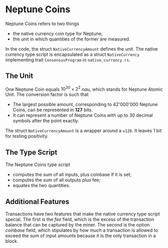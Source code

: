 # Neptune Coins

Neptune Coins refers to two things
 - the native currency coin type for Neptune;
 - the unit in which quantities of the former are measured.

In the code, the struct `NativeCurrencyAmount` defines the unit. The native currency type script is encapsulated as a struct `NativeCurrency` implementing trait `ConsensusProgram` in `native_currency.rs`.

## The Unit

One Neptune Coin equals $10^{30} \times 2^2$ *nau*, which stands for Neptune Atomic Unit. The conversion factor is such that
 - The largest possible amount, corresponding to 42'000'000 Neptune Coins, can be represented in **127** bits.
 - It can represent a number of Neptune Coins with up to 30 decimal symbols after the point exactly.

The struct `NativeCurrencyAmount` is a wrapper around a `u128`. It leaves 1 bit for testing positivity.

## The Type Script

The Neptune Coins type script
 - computes the sum of all inputs, plus coinbase if it is set;
 - computes the sum of all outputs plus fee;
 - equates the two quantities.

## Additional Features

Transactions have two features that make the native currency type script special. The first is the *fee* field, which is the excess of the transaction balance that can be captured by the miner. The second is the option *coinbase* field, which stipulates by how much a transaction is allowed to exceed the sum of input amounts because it is the only transaction in a block.
